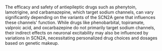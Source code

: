 The efficacy and safety of antiepileptic drugs such as phenytoin, lamotrigine, and carbamazepine, which target sodium channels, can vary significantly depending on the variants of the SCN2A gene that influences these channels' function. While drugs like phenobarbital, topiramate, valproic acid, and oxcarbazepine do not primarily target sodium channels, their indirect effects on neuronal excitability may also be influenced by variations in SCN2A, necessitating personalized drug choices and dosages based on genetic makeup.